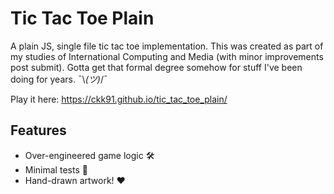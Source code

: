 # Tic Tac Toe Plain
A plain JS, single file tic tac toe implementation. This was created as part of my studies of International Computing and Media (with minor improvements post submit). 
Gotta get that formal degree somehow for stuff I've been doing for years. ¯\\_(ツ)_/¯

Play it here: https://ckk91.github.io/tic_tac_toe_plain/

## Features
- Over-engineered game logic :hammer_and_wrench:
- Minimal tests :microscope:
- Hand-drawn artwork! :hearts:
